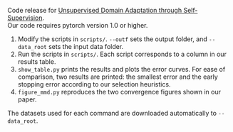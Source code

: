Code release for [Unsupervised Domain Adaptation through Self-Supervision](https://arxiv.org/abs/1909.11825).\
Our code requires pytorch version 1.0 or higher.

1. Modify the scripts in <code>scripts/</code>. <code>--outf</code> sets the output folder, and <code>--data_root</code> sets the input data folder.
2. Run the scripts in <code>scripts/</code>. Each script corresponds to a column in our results table.
3. <code>show_table.py</code> prints the results and plots the error curves. For ease of comparison, two results are printed: the smallest error and the early stopping error according to our selection heuristics.
4. <code>figure_mmd.py</code> reproduces the two convergence figures shown in our paper.

The datasets used for each command are downloaded automatically to <code>--data_root</code>.